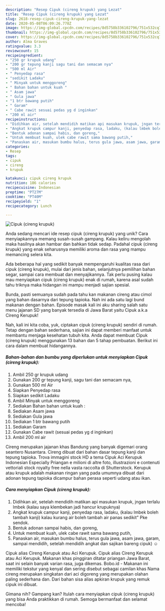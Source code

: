 ```yaml
---
description: "Resep Cipuk (cireng krupuk) yang Lezat"
title: "Resep Cipuk (cireng krupuk) yang Lezat"
slug: 2618-resep-cipuk-cireng-krupuk-yang-lezat
date: 2020-05-08T06:09:26.778Z
image: https://img-global.cpcdn.com/recipes/8d5758b336102796/751x532cq70/cipuk-cireng-krupuk-foto-resep-utama.jpg
thumbnail: https://img-global.cpcdn.com/recipes/8d5758b336102796/751x532cq70/cipuk-cireng-krupuk-foto-resep-utama.jpg
cover: https://img-global.cpcdn.com/recipes/8d5758b336102796/751x532cq70/cipuk-cireng-krupuk-foto-resep-utama.jpg
author: Alma Graves
ratingvalue: 3.3
reviewcount: 15
recipeingredient:
- "250 gr krupuk udang"
- "200 gr tepung kanji sagu tani dan semacam nya"
- "500 ml Air"
- " Penyedap rasa"
- "sedikit Ladaku"
- " Minyak untuk menggoreng"
- " Bahan bahan untuk kuah "
- " Asam jawa"
- " Gula jawa"
- "1 btr bawang putih"
- " Garam"
- " Cabe rawit sesuai pedas yg d inginkan"
- "200 ml air"
recipeinstructions:
- "Didihkan air, setelah mendidih matikan api masukan krupuk, jngan terlalu lmbek (kalau saya klembekan jadi hancur krupuknya)"
- "Angkat krupuk campur kanji, penyedap rasa, ladaku, (kalau lmbek boleh tambah kanji) kalau kurang air boleh tambah air panas sedikit&#34; Pke sendok."
- "Bentuk adonan sampai habis, dan goreng,"
- "Untuk membuat kuah, ulek cabe rawit sama bawang putih,"
- "Panaskan air, masukan bumbu halus, terus gula jawa, asam jawa, garam, sampai mendidih, setelah mendidih angkat dan sajikan bareng cipuk) ☺"
categories:
- Resep
tags:
- cipuk
- cireng
- krupuk

katakunci: cipuk cireng krupuk 
nutrition: 186 calories
recipecuisine: Indonesian
preptime: "PT27M"
cooktime: "PT40M"
recipeyield: "1"
recipecategory: Lunch

---
```



![Cipuk (cireng krupuk)](https://img-global.cpcdn.com/recipes/8d5758b336102796/751x532cq70/cipuk-cireng-krupuk-foto-resep-utama.jpg)

Anda sedang mencari ide resep cipuk (cireng krupuk) yang unik? Cara menyiapkannya memang susah-susah gampang. Kalau keliru mengolah maka hasilnya akan hambar dan bahkan tidak sedap. Padahal cipuk (cireng krupuk) yang enak seharusnya memiliki aroma dan rasa yang mampu memancing selera kita.

Ada beberapa hal yang sedikit banyak mempengaruhi kualitas rasa dari cipuk (cireng krupuk), mulai dari jenis bahan, selanjutnya pemilihan bahan segar, sampai cara membuat dan menyajikannya. Tak perlu pusing kalau mau menyiapkan cipuk (cireng krupuk) enak di rumah, karena asal sudah tahu triknya maka hidangan ini mampu menjadi sajian spesial.

Bunda, pasti semuanya sudah pada tahu kan makanan cireng atau cimol yang bahan dasarnya dari tepung tapioka. Nah ini ada satu lagi bund makanan dengan bahan. Episode masak kali ini aku sharing salah satu menu jajanan SD yang banyak tersedia di Jawa Barat yaitu Cipuk a.k.a Cireng Kerupuk!


Nah, kali ini kita coba, yuk, ciptakan cipuk (cireng krupuk) sendiri di rumah. Tetap dengan bahan sederhana, sajian ini dapat memberi manfaat untuk membantu menjaga kesehatan tubuh kita. Anda dapat membuat Cipuk (cireng krupuk) menggunakan 13 bahan dan 5 tahap pembuatan. Berikut ini cara dalam membuat hidangannya.

<!--inarticleads1-->

##### Bahan-bahan dan bumbu yang diperlukan untuk menyiapkan Cipuk (cireng krupuk):

1. Ambil 250 gr krupuk udang
1. Gunakan 200 gr tepung kanji, sagu tani dan semacam nya,
1. Gunakan 500 ml Air
1. Siapkan  Penyedap rasa
1. Siapkan sedikit Ladaku
1. Ambil  Minyak untuk menggoreng
1. Sediakan  Bahan bahan untuk kuah :
1. Sediakan  Asam jawa
1. Sediakan  Gula jawa
1. Sediakan 1 btr bawang putih
1. Sediakan  Garam
1. Gunakan  Cabe rawit (sesuai pedas yg d inginkan)
1. Ambil 200 ml air


Cireng merupakan jajanan khas Bandung yang banyak digemari orang seantero Nusantara. Cireng dibuat dari bahan dasar tepung kanji dan tepung tapioka. Trova immagini stock HD a tema Cipuk Aci Kerupuk Indonesian Especially Priangan e milioni di altre foto, illustrazioni e contenuti vettoriali stock royalty free nella vasta raccolta di Shutterstock. Kerupuk atau krupuk adalah makanan ringan yang pada umumnya dibuat dari adonan tepung tapioka dicampur bahan perasa seperti udang atau ikan. 

<!--inarticleads2-->

##### Cara menyiapkan Cipuk (cireng krupuk):

1. Didihkan air, setelah mendidih matikan api masukan krupuk, jngan terlalu lmbek (kalau saya klembekan jadi hancur krupuknya)
1. Angkat krupuk campur kanji, penyedap rasa, ladaku, (kalau lmbek boleh tambah kanji) kalau kurang air boleh tambah air panas sedikit&#34; Pke sendok.
1. Bentuk adonan sampai habis, dan goreng,
1. Untuk membuat kuah, ulek cabe rawit sama bawang putih,
1. Panaskan air, masukan bumbu halus, terus gula jawa, asam jawa, garam, sampai mendidih, setelah mendidih angkat dan sajikan bareng cipuk) ☺


Cipuk alias Cireng Kerupuk atau Aci Kerupuk. Cipuk alias Cireng Kerupuk atau Aci Kerupuk. Makanan khas pinggiran ditatar priangan Jawa Barat, saat ini selain banyak varian rasa, juga dikemas. Bobo.id - Makanan ini memiliki tekstur yang kenyal dan sering disebut sebagai camilan khas Nama cireng merupakan singkatan dari aci digoreng yang merupakan olahan paling sederhana dan. Dari bahan sisa alias apkiran krupuk yang remuk cipuk ini dibuat. 

Gimana nih? Gampang kan? Itulah cara menyiapkan cipuk (cireng krupuk) yang bisa Anda praktikkan di rumah. Semoga bermanfaat dan selamat mencoba!
